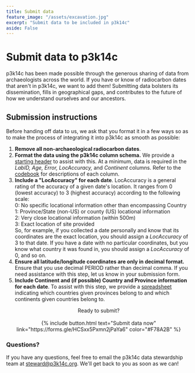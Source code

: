 ```yaml
---
title: Submit data
feature_image: "/assets/excavation.jpg"
excerpt: "Submit data to be included in p3k14c"
aside: False
---
```


# Submit data to p3k14c
p3k14c has been made possible through the generous sharing of data from archaeologists
across the world. If you have or know of radiocarbon dates that aren't in p3k14c, we 
want to add them! Submitting data bolsters its dissemination,
fills in geographical gaps, and contributes to the future of how we understand 
ourselves and our ancestors.

## Submission instructions

Before handing off data to us, we ask that you format it in a few ways so 
as to make the process of integrating it into p3k14c as smooth as possible:

1. **Remove all non-archaeological radiocarbon dates**. 
2. **Format the data using the p3k14c column schema.** We provide a [starting 
header](/data/p3k14c_starting-header.csv) to assist with this. At a minimum, data is required in the
_LabID, Age, Error, LocAccuracy,_ and _Continent_ columns. 
Refer to the [codebook](/codebook) for descriptions of each column. 
3. **Include a "LocAccuracy" for each date**. LocAccuracy is a general rating
of the accuracy of a given date's location. It ranges from 0 (lowest accuracy) 
to 3 (highest accuracy) according to the following scale: <br>
    0: No specific locational information other than encompassing Country<br>
    1: Province/State (non-US) or county (US) locational information<br>
    2: Very close locational information (within 500m)<br>
    3: Exact location of site provided <br>
    So, for example, if you collected a date personally and know that its 
    coordinates are the exact location, you should assign a _LocAccuracy_ of 3
    to that date. If you have a date with no particular coordinates, but you 
    know what country it was found in, you should assign a _LocAccuracy_ of 0, 
    and so on.
4. **Ensure all latitude/longitude coordinates are only in decimal format.**
    Ensure that you use decimal PERIOD rather than decimal comma.
    If you need assistance with this step, let us know in your submission form.
5. **Include Continent and (if possible) Country and Province information for each date**. 
    To assist with this step, we provide a [spreadsheet](/data/p3k14c_province-country-info.xlsx)
    indicating which countries given provinces belong to and which continents given countries belong to. 



<div style="text-align:center;">
Ready to submit? <br><br>
{% include button.html text="Submit data now" link="https://forms.gle/HCSxx5Pxmn2jPaYa6" color="#F78A2B" %} </div>



### Questions?
If you have any questions, feel free to email the p3k14c data stewardship team
at [steward@p3k14c.org](mailto:steward@p3k14c.org). We'll get back to you as 
soon as we can!



